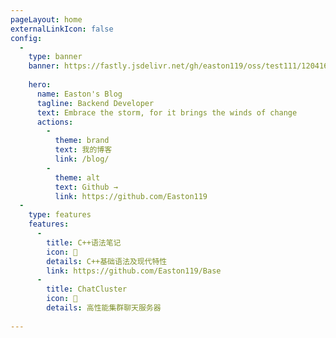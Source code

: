 ```yaml
---
pageLayout: home
externalLinkIcon: false
config:
  -
    type: banner
    banner: https://fastly.jsdelivr.net/gh/easton119/oss/test111/120416478_p0_master1200.jpg
    
    hero:
      name: Easton's Blog
      tagline: Backend Developer
      text: Embrace the storm, for it brings the winds of change
      actions:
        -
          theme: brand
          text: 我的博客
          link: /blog/
        -
          theme: alt
          text: Github →
          link: https://github.com/Easton119
  -
    type: features
    features:
      - 
        title: C++语法笔记
        icon: 📖
        details: C++基础语法及现代特性
        link: https://github.com/Easton119/Base
      -
        title: ChatCluster
        icon: 🚀
        details: 高性能集群聊天服务器
      
---
```

